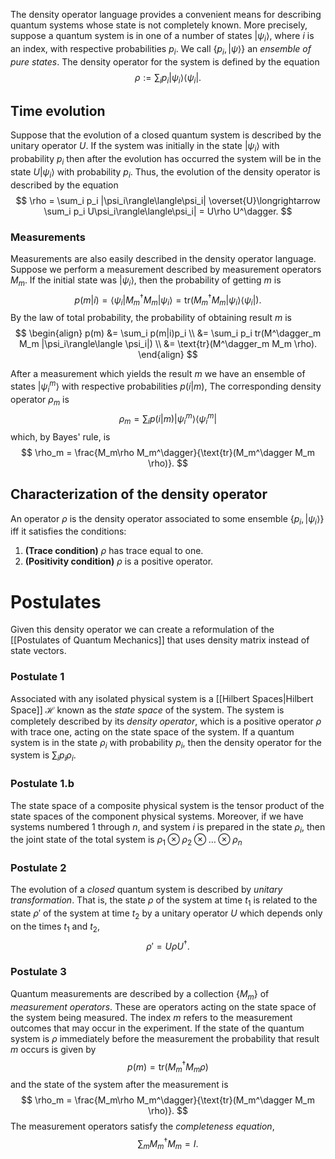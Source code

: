 The density operator language provides a convenient means for describing quantum systems whose state is not completely known. More precisely, suppose a quantum system is in one of a number of states $|\psi_i\rangle$, where $i$ is an index, with respective probabilities $p_i$. We call $\{p_i, |\psi\rangle\}$ an _ensemble of pure states_. The density operator for the system is defined by the equation
$$
\rho := \sum_i p_i |\psi_i\rangle\langle\psi_i|.
$$
## Time evolution
Suppose that the evolution of a closed quantum system is described by the unitary operator $U$. If the system was initially in the state $|\psi_i\rangle$ with probability $p_i$ then after the evolution has occurred the system will be in the state $U|\psi_i\rangle$ with probability $p_i$. Thus, the evolution of the density operator is described by the equation
$$
\rho = \sum_i p_i |\psi_i\rangle\langle\psi_i| \overset{U}\longrightarrow \sum_i p_i U\psi_i\rangle\langle\psi_i| = U\rho U^\dagger.
$$
### Measurements
Measurements are also easily described in the density operator language. Suppose we perform a measurement described by measurement operators $M_m$. If the initial state was $|\psi_i\rangle$, then the probability of getting $m$ is
$$
p(m|i) = \langle\psi_i|M^\dagger_m M_m|\psi_i\rangle = \text{tr}(M^\dagger_m M_m|\psi_i\rangle\langle \psi_i|).
$$
By the law of total probability, the probability of obtaining result $m$ is
$$
\begin{align}
p(m) &= \sum_i p(m|i)p_i \\
 &= \sum_i p_i tr(M^\dagger_m M_m |\psi_i\rangle\langle \psi_i|) \\
 &= \text{tr}(M^\dagger_m M_m \rho).
\end{align}
$$

 After a measurement which yields the result $m$ we have an ensemble of states $|\psi_i ^m\rangle$ with respective probabilities $p(i|m)$, The corresponding density operator $\rho_m$ is
 $$
 \rho_m = \sum_i p(i|m)|\psi_i^m\rangle\langle\psi_i^m|
 $$
 which, by Bayes' rule, is
 $$
 \rho_m = \frac{M_m\rho M_m^\dagger}{\text{tr}(M_m^\dagger M_m \rho)}.
 $$

## Characterization of the density operator

An operator $\rho$ is the density operator associated to some ensemble $\{p_i, |\psi_i\rangle\}$ iff it satisfies the conditions:
1. **(Trace condition)** $\rho$ has trace equal to one.
2. **(Positivity condition)** $\rho$ is a positive operator.
# Postulates
Given this density operator we can create a reformulation of the [[Postulates of Quantum Mechanics]] that uses density matrix instead of state vectors.

### Postulate 1
Associated with any isolated physical system is a [[Hilbert Spaces|Hilbert Space]] $\mathcal{H}$ known as the _state space_ of the system. The system is completely described by its _density operator_, which is a positive operator $\rho$ with trace one, acting on the state space of the system. If a quantum system is in the state $\rho_i$ with probability $p_i$, then the density operator for the system is $\sum_i p_i \rho_i$.

### Postulate 1.b
The state space of a composite physical system is the tensor product of the state spaces of the component physical systems. Moreover, if we have systems numbered $1$ through $n$, and system $i$ is prepared in the state $\rho_i$, then the joint state of the total system is $\rho_1\otimes\rho_2\otimes\ldots\otimes\rho_n$

### Postulate 2
The evolution of a _closed_ quantum system is described by _unitary transformation_. That is, the state $\rho$ of the system at time $t_1$ is related to the state $\rho'$ of the system at time $t_2$ by a unitary operator $U$ which depends only on the times $t_1$ and $t_2$,
$$
\rho' = U\rho U^\dagger.
$$
### Postulate 3
Quantum measurements are described by a collection $\{M_m\}$ of _measurement operators_. These are operators acting on the state space of the system being measured. The index $m$ refers to the measurement outcomes that may occur in the experiment. If the state of the quantum system is $\rho$ immediately before the measurement the probability that result $m$ occurs is given by
$$
p(m) = \text{tr}(M_m^\dagger M_m \rho)
$$
and the state of the system after the measurement is
$$
\rho_m = \frac{M_m\rho M_m^\dagger}{\text{tr}(M_m^\dagger M_m \rho)}.
$$
The measurement operators satisfy the _completeness equation_,
$$
\sum_m M^\dagger_m M_m = I.
$$
